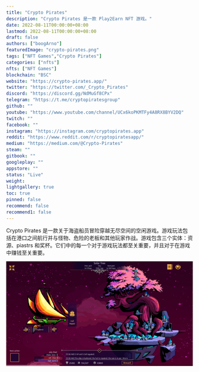 ```yaml
---
title: "Crypto Pirates"
description: "Crypto Pirates 是一款 Play2Earn NFT 游戏。"
date: 2022-08-11T00:00:00+08:00
lastmod: 2022-08-11T00:00:00+08:00
draft: false
authors: ["boogArno"]
featuredImage: "crypto-pirates.png"
tags: ["NFT Games","Crypto Pirates"]
categories: ["nfts"]
nfts: ["NFT Games"]
blockchain: "BSC"
website: "https://crypto-pirates.app/"
twitter: "https://twitter.com/_Crypto_Pirates"
discord: "https://discord.gg/NdMuGf8CPx"
telegram: "https://t.me/cryptopiratesgroup"
github: ""
youtube: "https://www.youtube.com/channel/UCx6koPKMTFy4A8RX8BYV2DQ"
twitch: ""
facebook: ""
instagram: "https://instagram.com/cryptopirates.app"
reddit: "https://www.reddit.com/r/cryptopiratesapp/"
medium: "https://medium.com/@Crypto-Pirates"
steam: ""
gitbook: ""
googleplay: ""
appstore: ""
status: "Live"
weight: 
lightgallery: true
toc: true
pinned: false
recommend: false
recommend1: false
---
```

<p>Crypto Pirates 是一款关于海盗船员冒险穿越无尽空间的空闲游戏。游戏玩法包括在港口之间航行并与怪物、危险的老板和其他玩家作战。游戏包含三个实体：资源、piastrs 和奖杯。它们中的每一个对于游戏玩法都至关重要，并且对于在游戏中赚钱至关重要。</p>

![screen1](screen1.png)
